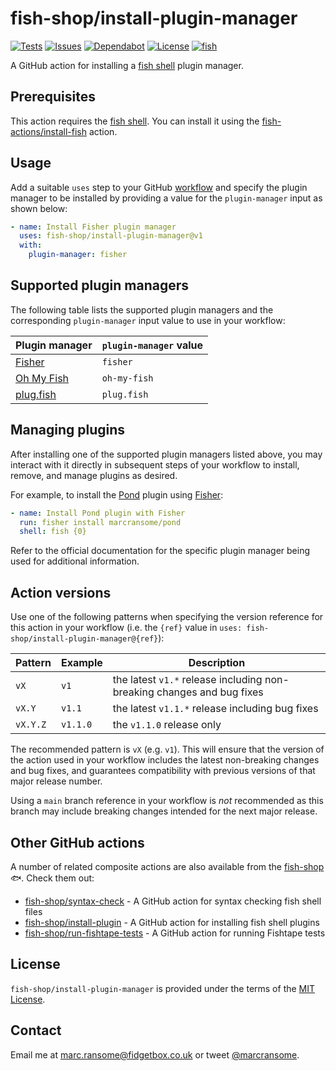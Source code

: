 # fish-shop/install-plugin-manager

[![Tests](https://img.shields.io/github/workflow/status/fish-shop/install-plugin-manager/tests?color=brightgreen&label=tests)](https://github.com/fish-shop/install-plugin-manager/actions) [![Issues](https://img.shields.io/github/issues/fish-shop/install-plugin-manager)](https://github.com/fish-shop/install-plugin-manager/issues) [![Dependabot](https://img.shields.io/badge/dependabot-active-brightgreen.svg)](https://github.com/fish-shop/install-plugin-manager/network/dependencies) [![License](https://img.shields.io/badge/license-MIT-blue)](http://opensource.org/licenses/mit-license.php) [![fish](https://img.shields.io/badge/fish-3.2.2-blue)](https://fishshell.com)

A GitHub action for installing a [fish shell](https://fishshell.com) plugin manager.

## Prerequisites

This action requires the [fish shell](https://fishshell.com). You can install it using the [fish-actions/install-fish](https://github.com/fish-actions/install-fish) action.

## Usage

Add a suitable `uses` step to your GitHub [workflow](https://docs.github.com/en/actions/reference/workflow-syntax-for-github-actions) and specify the plugin manager to be installed by providing a value for the `plugin-manager` input as shown below:

```yaml
- name: Install Fisher plugin manager
  uses: fish-shop/install-plugin-manager@v1
  with:
    plugin-manager: fisher
```

## Supported plugin managers

The following table lists the supported plugin managers and the corresponding `plugin-manager` input value to use in your workflow:

| Plugin manager                                         | `plugin-manager` value |
|--------------------------------------------------------|------------------------|
| [Fisher](https://github.com/jorgebucaran/fisher)       | `fisher`               |
| [Oh My Fish](https://github.com/oh-my-fish/oh-my-fish) | `oh-my-fish`           |
| [plug.fish](https://github.com/kidonng/plug.fish)      | `plug.fish`            |

## Managing plugins

After installing one of the supported plugin managers listed above, you may interact with it directly in subsequent steps of your workflow to install, remove, and manage plugins as desired.

For example, to install the [Pond](http://github.com/marcransome/pond) plugin using [Fisher](https://github.com/jorgebucaran/fisher):

```yaml
- name: Install Pond plugin with Fisher
  run: fisher install marcransome/pond
  shell: fish {0}
```

Refer to the official documentation for the specific plugin manager being used for additional information.

## Action versions

Use one of the following patterns when specifying the version reference for this action in your workflow (i.e. the `{ref}` value in `uses: fish-shop/install-plugin-manager@{ref}`):

| Pattern  | Example   | Description                                                            |
|----------|-----------|------------------------------------------------------------------------|
| `vX`     | `v1`      | the latest `v1.*` release including non-breaking changes and bug fixes |
| `vX.Y`   | `v1.1`    | the latest `v1.1.*` release including bug fixes                        |
| `vX.Y.Z` | `v1.1.0`  | the `v1.1.0` release only                                      |                

The recommended pattern is `vX` (e.g. `v1`). This will ensure that the version of the action used in your workflow includes the latest non-breaking changes and bug fixes, and guarantees compatibility with previous versions of that major release number.

Using a `main` branch reference in your workflow is _not_ recommended as this branch may include breaking changes intended for the next major release.

## Other GitHub actions

A number of related composite actions are also available from the [fish-shop](https://github.com/fish-shop) 🐟. Check them out:

* [fish-shop/syntax-check](https://github.com/fish-shop/syntax-check) - A GitHub action for syntax checking fish shell files
* [fish-shop/install-plugin](https://github.com/fish-shop/install-plugin) - A GitHub action for installing fish shell plugins
* [fish-shop/run-fishtape-tests](https://github.com/fish-shop/run-fishtape-tests) - A GitHub action for running Fishtape tests

## License
`fish-shop/install-plugin-manager` is provided under the terms of the [MIT License](http://opensource.org/licenses/mit-license.php).

## Contact
Email me at [marc.ransome@fidgetbox.co.uk](mailto:marc.ransome@fidgetbox.co.uk) or tweet [@marcransome](http://www.twitter.com/marcransome).
